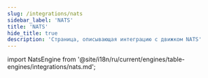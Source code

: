 ```yaml
---
slug: /integrations/nats
sidebar_label: 'NATS'
title: 'NATS'
hide_title: true
description: 'Страница, описывающая интеграцию с движком NATS'
---
```


import NatsEngine from '@site/i18n/ru/current/engines/table-engines/integrations/nats.md';

<NatsEngine/>
